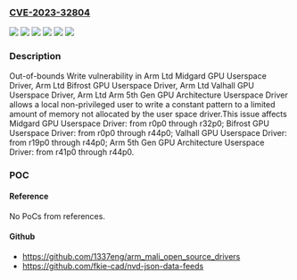 ### [CVE-2023-32804](https://cve.mitre.org/cgi-bin/cvename.cgi?name=CVE-2023-32804)
![](https://img.shields.io/static/v1?label=Product&message=Arm%205th%20Gen%20GPU%20Architecture%20Userspace%20Driver&color=blue)
![](https://img.shields.io/static/v1?label=Product&message=Bifrost%20GPU%20Userspace%20Driver&color=blue)
![](https://img.shields.io/static/v1?label=Product&message=Midgard%20GPU%20Userspace%20Driver&color=blue)
![](https://img.shields.io/static/v1?label=Product&message=Valhall%20GPU%20Userspace%20Driver&color=blue)
![](https://img.shields.io/static/v1?label=Version&message=r0p0%3C%3D%20r32p0%20&color=brighgreen)
![](https://img.shields.io/static/v1?label=Vulnerability&message=CWE-787%20Out-of-bounds%20Write&color=brighgreen)

### Description

Out-of-bounds Write vulnerability in Arm Ltd Midgard GPU Userspace Driver, Arm Ltd Bifrost GPU Userspace Driver, Arm Ltd Valhall GPU Userspace Driver, Arm Ltd Arm 5th Gen GPU Architecture Userspace Driver allows a local non-privileged user to write a constant pattern to a limited amount of memory not allocated by the user space driver.This issue affects Midgard GPU Userspace Driver: from r0p0 through r32p0; Bifrost GPU Userspace Driver: from r0p0 through r44p0; Valhall GPU Userspace Driver: from r19p0 through r44p0; Arm 5th Gen GPU Architecture Userspace Driver: from r41p0 through r44p0.

### POC

#### Reference
No PoCs from references.

#### Github
- https://github.com/1337eng/arm_mali_open_source_drivers
- https://github.com/fkie-cad/nvd-json-data-feeds

